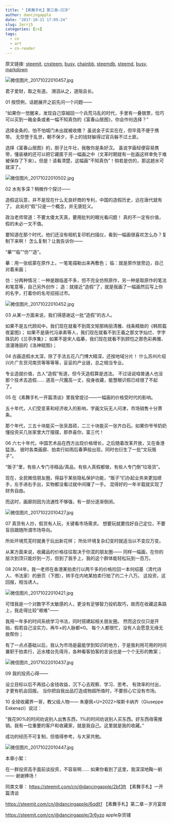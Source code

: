 ```yaml
---
title: "【素舞手札】第三章—沉浮"
author: dancingapple
date: "2017-10-21 17:09:24"
slug: 2errj5
categories: [cn]
tags: 
  - cn
  - art
  - cn-reader
---
```


原文链接: [steemit](https://steemit.com), [cnsteem](https://cnsteem.com), [busy](https://busy.org), [chainbb](https://chainbb.com), [steemdb](https://steemdb.com), [steemd](https://steemd.com), [busy](https://busy.org), [markdown](https://raw.githubusercontent.com/pzhaonet/steem_dancingapple/master/content/post/2errj5.md)

![微信图片_20171022010457.jpg](https://steemitimages.com/DQmbczBnmbVkmhZfYZrgefeGmtgan1VeoDU2oT5uUywhzwU/%E5%BE%AE%E4%BF%A1%E5%9B%BE%E7%89%87_20171022010457.jpg)

君子爱财，取之有道。
溯洄从之，道阻且长。

01
按惯例，话题展开之前先问一个问题——

“如果你一觉醒来，发现自己穿越回一个兵荒马乱的时代，手里有一叠银票，恰巧可以买到一箱金条或者一幅不知真伪的《富春山居图》，你会作何选择？”

选择金条的，怕不怕城门未出就被收缴？
虽说金子实实在在，但毕竟不便于携带。
无奈堕于乱世，朝不保夕，手上的钱财躲得过官兵躲不过土匪。

选择《富春山居图》的，胆子比牛壮，我敬你是条好汉。
虽说字画轻便容易携带，懂装裱的还可以把它藏匿于另一幅画之中（文革时期就有一批画这样幸免于难被保存了下来）。但是！请看清楚，这幅画“不知真伪”！倘若是仿的，那这趟水可就深了。

![微信图片_20171022010502.jpg](https://steemitimages.com/DQmfRkikdarSCZi9y5JDUooGgTGm6bU3rYHNXdtr83AFEs8/%E5%BE%AE%E4%BF%A1%E5%9B%BE%E7%89%87_20171022010502.jpg)

02
水有多深？稍微作个探讨——

造假这玩意，并不是现在什么无良奸商的专利，中国的造假历史，远在唐代就有了。
此处的“假”只是一个概念，并无褒贬义。

政治老师常道：不要太傻太天真，要用批判的眼光看问题！
真的不一定有价值，假的未必一文不值。

要知道在那个时代，他们还没有相机复印机扫描仪，看到一幅画很喜欢怎么办？复制下来啊！
怎么复制？让我告诉你——

“摹”“临”“仿”“造”。

摹：用一张纸蒙在原作上，一笔笔描勒出来再敷色；
临：就是原作放旁边，自己对着来画；

仿：分两种情况：一种是跟临差不多，但不完全仿照原作，另一种是取原作的笔法和笔意等，自己另外创作；
造：就接近“造假”了，就是我画了一幅画然后写上你的名字，打着你的名号招摇过市。

![微信图片_20171022010452.jpg](https://steemitimages.com/DQmcrFXRtrKH6rRPRxgZVtMsAC1HEbVjbhHEvDmmCWFprWV/%E5%BE%AE%E4%BF%A1%E5%9B%BE%E7%89%87_20171022010452.jpg)

03
从某一方面来说，我们得感谢这一批“造假”的古人。

如果不是五代顾闳中，我们现在就看不到周文矩那绚丽清雅、线条精致的《韩熙载夜宴图》；
如果不是唐代冯承素等人，我们现在就看不到王羲之那文字灿烂、字字珠玑的《兰亭序集》；
如果不是宋人临摹，我们现在就看不到顾恺之那色彩典雅、浪漫瑰丽的《洛神赋图》；

04
古画造假水太深，除了手法五花八门博大精深，还按地域分片！
什么苏州片绍兴片广东货河南货等等等等，妥妥的产业链，总之相当专业。

专业造就价值，古人“造假”有道，但今天造假算是违法。
不过话说咱普通人也没那个技术去造假……
道高一尺魔高一丈，投身收藏，能慧眼识假已经很了不起了。

05
在《素舞手札一开篇清谈》里我曾提过——一幅画的价格受时代的影响。

五十年代，人们受变革和经济收入的影响，字画文玩无人问津，市场销售十分萧条。

那个年代，三五十块能买一张吴昌硕，二三十块能买一张齐白石。如果你爷爷奶奶懂投资买几张家里大厅摆摆，那恭喜你，富三代！

06
六七十年代，中国艺术品在西方出现价格增长，之后随着改革开放，又在香港猛涨。
彼时各类画廊、拍卖行如雨后春笋般出现，同时也衍生了一批“文玩贩子”。

“贩子”里，有些人专门寻精品/真品，有些人真假都做，有些人专门倒“垃圾货”。

现在，全民微信朋友圈，得益于某些隐私保护功能，“贩子”们办起业务来更加顺手，左手进右手出，实物都没看过就中间赚了一手。
混得好的一年半载就实现了财务自由。

而这时，画廊则因为流通性不够强，有一部分逐渐倒闭。

![微信图片_20171022010427.jpg](https://steemitimages.com/DQmX3PNM3z2qRvE3NjqG2rvzkJSY7TRTSPq8R9CdsqUk44x/%E5%BE%AE%E4%BF%A1%E5%9B%BE%E7%89%87_20171022010427.jpg)

07
真货有人炒，假货有人玩，关键看市场需求。
想要玩就要找好自己定位，不要盲目跟随所谓市场导向。

所处环境荒芜时就勇于玩出新花样；
所处环境复杂幻变时就适当以不变应万变。

从某方面来说，收藏品的价格往往取决于你混的朋友圈——
同样一幅画，在你的层次到顶只能炒到一万，但到了我手上，我的这个群体能轻松玩到一百万。



08
2014年，我一老师在香港某拍卖行以两千多的价格捡回一本何绍基（清代诗人、书法家）的册页（下图），转手在内地某拍卖行拍了约二十八万。
这投资，这回报，相当诱人。

![微信图片_20171022010421.jpg](https://steemitimages.com/DQmYjnrwygKMZTZueFT5NGdqAD9Sg16LeMoB8scsL4Q2Tpc/%E5%BE%AE%E4%BF%A1%E5%9B%BE%E7%89%87_20171022010421.jpg)

可惜我是一个对数字不太敏感的人，更没有足够智力投机取巧，故而在收藏这条路上，我走得比较“艰难”——

我用一年多的时间系统学习书法，同时搭建起相关朋友圈。
然而这仅仅只是开始，假若自己没实力，再牛×的人脉都≈0。
每个人都很忙，没有人会愿意无缘无故帮你；

有了一点点基础以后，我认为市场是最能学到知识的地方，于是我利用可用的时间兼职于拍卖行，近水楼台先得月，各种看客拍客的言谈也是一个个无形的教案；

![微信图片_20171022010437.jpg](https://steemitimages.com/DQmdVg5kmmonLYXqoBxdmd7kwEnAH3WmE47Nf4xiiCyAzkJ/%E5%BE%AE%E4%BF%A1%E5%9B%BE%E7%89%87_20171022010437.jpg)

09
我的投资心得——

设立目标以后不再挂心金钱收益，沉下心去观察、学习、思考。
有效率的付出，才更有机会回报。
当你把自我出品打造成物超所值时，不要担心它没有市场。

10
全球收藏界一哥，教父级人物——
朱塞佩<U+2022>埃斯卡纳齐（Giuseppe Eskenazi）说过：

“我花90%的时间劝说别人出售东西，1%的时间劝说别人买东西。好东西毋需推销。我有一位重要的客户和收藏家，就是我自己。这里就是我的收藏。”

成功的经历不可复制，但值得参考。与大家共勉。

![微信图片_20171022010447.jpg](https://steemitimages.com/DQmfFJwKiZkAGANzm4MMa2HLhGs1LPpqApA1iaYCGi5rHGT/%E5%BE%AE%E4%BF%A1%E5%9B%BE%E7%89%87_20171022010447.jpg)

本章小絮：

在一群投资高手面前谈投资，不容易啊……
如果你看到了这里，我深深地鞠一躬——
谢谢捧场！

同类文章：
https://steemit.com/cn/@dancingapple/2bf3ft 
【素舞手札】一开篇清谈

https://steemit.com/cn/@dancingapple/6qdlt1 
【素舞手札】第二章－岁月宴席

https://steemit.com/cn/@dancingapple/3r6yzo 
apple杂货铺
